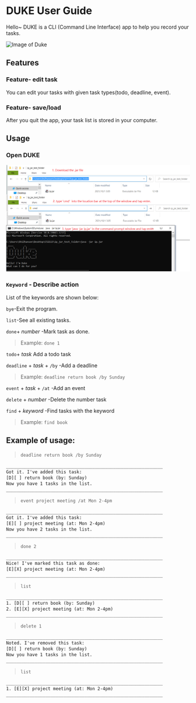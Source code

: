 # DUKE User Guide

Hello~ DUKE is a CLI (Command Line Interface) app to help you record your tasks.

![Image of Duke](https://upload.wikimedia.org/wikipedia/commons/5/5d/Duke_%28Java_mascot%29_waving.svg)
## Features 

### Feature- edit task

You can edit your tasks with given task types(todo, deadline, event).

### Feature- save/load

After you quit the app, your task list is stored in your computer.

## Usage
### Open DUKE

![Picture_Guide](https://github.com/DuckWillow/ip/blob/master/image/Picture_Guide.png)

### `Keyword` - Describe action

List of the keywords are shown below:

`bye`-Exit the program.

`list`-See all existing tasks.

`done`+ _number_ -Mark task as done.

>Example: `done 1`

`todo`+ _task_ Add a todo task

`deadline` + _task_ + `/by` -Add a deadline

>Example: `deadline return book /by Sunday`

`event` + _task_ + `/at` -Add an event

`delete` + _number_ -Delete the number task

`find` + _keyword_ -Find tasks with the keyword

>Example: `find book`

## Example of usage:

>`deadline return book /by Sunday`
```
____________________________________________________________
Got it. I've added this task: 
[D][ ] return book (by: Sunday)
Now you have 1 tasks in the list.
____________________________________________________________
```
>`event project meeting /at Mon 2-4pm`
```
____________________________________________________________
Got it. I've added this task:
[E][ ] project meeting (at: Mon 2-4pm)
Now you have 2 tasks in the list.
____________________________________________________________
```
>`done 2`
```
____________________________________________________________
Nice! I've marked this task as done:
[E][X] project meeting (at: Mon 2-4pm)
____________________________________________________________
```
>`list`
```
____________________________________________________________
1. [D][ ] return book (by: Sunday)
2. [E][X] project meeting (at: Mon 2-4pm)
____________________________________________________________
```
>`delete 1`
```
____________________________________________________________
Noted. I've removed this task: 
[D][ ] return book (by: Sunday)
Now you have 1 tasks in the list.
____________________________________________________________
```
>`list`
```
____________________________________________________________
1. [E][X] project meeting (at: Mon 2-4pm)
____________________________________________________________
```